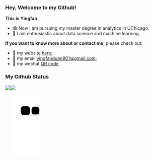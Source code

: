### Hey, Welcome to my Github!


**This is Yingfan.**
- 😄 Now I am pursuing my master degree in analytics in UChicago. 
- 🤔 I am enthusiastic about data science and machine learning. 

**If you want to know more about or contact me**, please check out: 
- 🧡 my website [here](https://yingfan-duan.github.io/);
- 💛 my email [yingfanduan901@gmail.com](mailto:yingfanduan901@gmail.com);
- 💚 my wechat [QR code](wechat.jpg)

### My Github Status

<div>
    <img height="165" align="left" src="https://github-readme-stats.vercel.app/api?username=Yingfan-Duan&theme=flag-india&show_icons=true" />
    <img src="https://github-readme-stats.vercel.app/api/top-langs/?username=Yingfan-Duan&hide=html,css,less,ruby,javascript&theme=graywhite&langs_count=6" />
</div>

![](https://raw.githubusercontent.com/Yingfan-Duan/Yingfan-Duan/output/github-contribution-grid-snake.svg)
